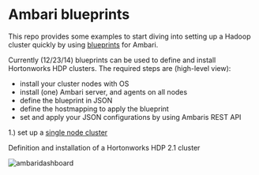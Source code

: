 # Ambari blueprints

This repo provides some examples to start diving
into setting up a Hadoop cluster quickly by using
[blueprints](https://cwiki.apache.org/confluence/display/AMBARI/Blueprints) for Ambari.

Currently (12/23/14) blueprints can be used to define and install
Hortonworks HDP clusters. The required steps are (high-level view):
* install your cluster nodes with OS
* install (one) Ambari server, and agents on all nodes
* define the blueprint in JSON
* define the hostmapping to apply the blueprint
* set and apply your JSON configurations by using Ambaris REST API


1.) set up a [single node cluster](https://github.com/gkoenig/ambari-blueprints/single-node-cluster)

Definition and installation of a Hortonworks HDP 2.1 cluster

![ambaridashboard](https://cloud.githubusercontent.com/assets/50473/5542652/6145a324-8ae9-11e4-87ea-d9492e29d7f5.png)
